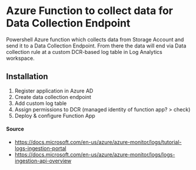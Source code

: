 # Azure Function to collect data for Data Collection Endpoint
Powershell Azure function which collects data from Storage Account and send it to a Data Collection Endpoint. 
From there the data will end via Data collection rule at a custom DCR-based log table in Log Analytics workspace.

## Installation
1. Register application in Azure AD
2. Create data collection endpoint
3. Add custom log table
4. Assign permissions to DCR (managed identity of function app? > check)
4. Deploy & configure Function App

#### Source
- https://docs.microsoft.com/en-us/azure/azure-monitor/logs/tutorial-logs-ingestion-portal
- https://docs.microsoft.com/en-us/azure/azure-monitor/logs/logs-ingestion-api-overview